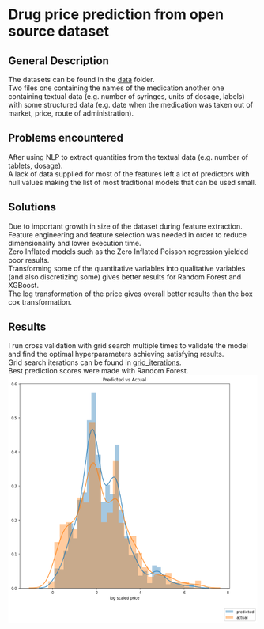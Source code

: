 # Drug price prediction from open source dataset
## General Description
The datasets can be found in the <a href="https://github.com/databs1/med_price_prediction/tree/master/data">data</a> folder.<br />
Two files one containing the names of the medication another one containing textual data (e.g. number of syringes, units of dosage, labels) with some structured data (e.g. date when the medication was taken out of market, price, route of administration).

## Problems encountered
After using NLP to extract quantities from the textual data (e.g. number of tablets, dosage). <br />
A lack of data supplied for most of the features left a lot of predictors with null values making the list of most traditional models that can be used small. 

## Solutions
Due to important growth in size of the dataset during feature extraction. Feature engineering and feature selection was needed in order to reduce dimensionality and lower execution time.<br />
Zero Inflated models such as the Zero Inflated Poisson regression yielded poor results.<br />
Transforming some of the quantitative variables into qualitative variables (and also discretizing some) gives better results for Random Forest and XGBoost.<br /> 
The log transformation of the price gives overall better results than the box cox transformation.

## Results
I run cross validation with grid search multiple times to validate the model and find the optimal hyperparameters achieving satisfying results. <br />
Grid search iterations can be found in <a href="https://github.com/databs1/med_price_prediction/tree/master/grid_iterations">grid_iterations</a>. <br />
Best prediction scores were made with Random Forest.
![Predicted vs actual](https://github.com/databs1/med_price_prediction/blob/master/Predicted_vs_actual.png)
